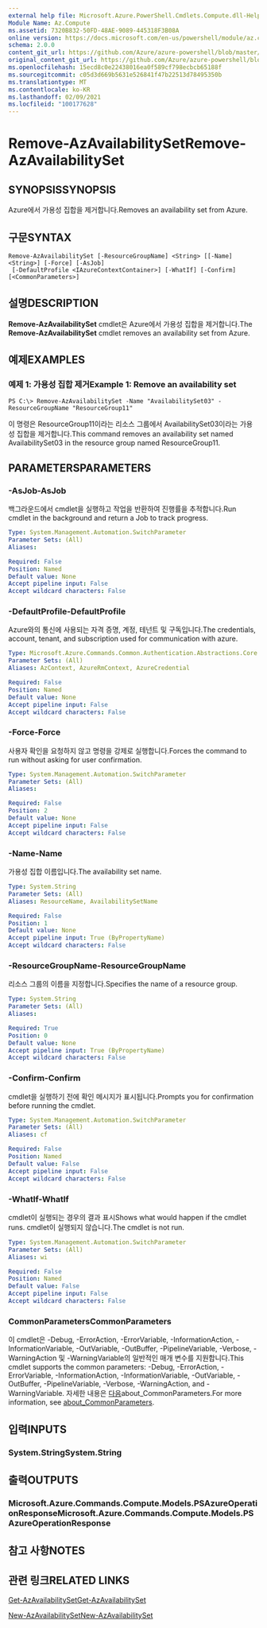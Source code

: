 ```yaml
---
external help file: Microsoft.Azure.PowerShell.Cmdlets.Compute.dll-Help.xml
Module Name: Az.Compute
ms.assetid: 7320B832-50FD-48AE-9089-445318F3B08A
online version: https://docs.microsoft.com/en-us/powershell/module/az.compute/remove-azavailabilityset
schema: 2.0.0
content_git_url: https://github.com/Azure/azure-powershell/blob/master/src/Compute/Compute/help/Remove-AzAvailabilitySet.md
original_content_git_url: https://github.com/Azure/azure-powershell/blob/master/src/Compute/Compute/help/Remove-AzAvailabilitySet.md
ms.openlocfilehash: 15ecd8c0e22438016ea0f589cf798ecbcb65188f
ms.sourcegitcommit: c05d3d669b5631e526841f47b22513d78495350b
ms.translationtype: MT
ms.contentlocale: ko-KR
ms.lasthandoff: 02/09/2021
ms.locfileid: "100177628"
---
```

# <span data-ttu-id="80735-101">Remove-AzAvailabilitySet</span><span class="sxs-lookup"><span data-stu-id="80735-101">Remove-AzAvailabilitySet</span></span>

## <span data-ttu-id="80735-102">SYNOPSIS</span><span class="sxs-lookup"><span data-stu-id="80735-102">SYNOPSIS</span></span>
<span data-ttu-id="80735-103">Azure에서 가용성 집합을 제거합니다.</span><span class="sxs-lookup"><span data-stu-id="80735-103">Removes an availability set from Azure.</span></span>

## <span data-ttu-id="80735-104">구문</span><span class="sxs-lookup"><span data-stu-id="80735-104">SYNTAX</span></span>

```
Remove-AzAvailabilitySet [-ResourceGroupName] <String> [[-Name] <String>] [-Force] [-AsJob]
 [-DefaultProfile <IAzureContextContainer>] [-WhatIf] [-Confirm] [<CommonParameters>]
```

## <span data-ttu-id="80735-105">설명</span><span class="sxs-lookup"><span data-stu-id="80735-105">DESCRIPTION</span></span>
<span data-ttu-id="80735-106">**Remove-AzAvailabilitySet** cmdlet은 Azure에서 가용성 집합을 제거합니다.</span><span class="sxs-lookup"><span data-stu-id="80735-106">The **Remove-AzAvailabilitySet** cmdlet removes an availability set from Azure.</span></span>

## <span data-ttu-id="80735-107">예제</span><span class="sxs-lookup"><span data-stu-id="80735-107">EXAMPLES</span></span>

### <span data-ttu-id="80735-108">예제 1: 가용성 집합 제거</span><span class="sxs-lookup"><span data-stu-id="80735-108">Example 1: Remove an availability set</span></span>
```
PS C:\> Remove-AzAvailabilitySet -Name "AvailabilitySet03" -ResourceGroupName "ResourceGroup11"
```

<span data-ttu-id="80735-109">이 명령은 ResourceGroup11이라는 리소스 그룹에서 AvailabilitySet03이라는 가용성 집합을 제거합니다.</span><span class="sxs-lookup"><span data-stu-id="80735-109">This command removes an availability set named AvailabilitySet03 in the resource group named ResourceGroup11.</span></span>

## <span data-ttu-id="80735-110">PARAMETERS</span><span class="sxs-lookup"><span data-stu-id="80735-110">PARAMETERS</span></span>

### <span data-ttu-id="80735-111">-AsJob</span><span class="sxs-lookup"><span data-stu-id="80735-111">-AsJob</span></span>
<span data-ttu-id="80735-112">백그라운드에서 cmdlet을 실행하고 작업을 반환하여 진행률을 추적합니다.</span><span class="sxs-lookup"><span data-stu-id="80735-112">Run cmdlet in the background and return a Job to track progress.</span></span>

```yaml
Type: System.Management.Automation.SwitchParameter
Parameter Sets: (All)
Aliases:

Required: False
Position: Named
Default value: None
Accept pipeline input: False
Accept wildcard characters: False
```

### <span data-ttu-id="80735-113">-DefaultProfile</span><span class="sxs-lookup"><span data-stu-id="80735-113">-DefaultProfile</span></span>
<span data-ttu-id="80735-114">Azure와의 통신에 사용되는 자격 증명, 계정, 테넌트 및 구독입니다.</span><span class="sxs-lookup"><span data-stu-id="80735-114">The credentials, account, tenant, and subscription used for communication with azure.</span></span>

```yaml
Type: Microsoft.Azure.Commands.Common.Authentication.Abstractions.Core.IAzureContextContainer
Parameter Sets: (All)
Aliases: AzContext, AzureRmContext, AzureCredential

Required: False
Position: Named
Default value: None
Accept pipeline input: False
Accept wildcard characters: False
```

### <span data-ttu-id="80735-115">-Force</span><span class="sxs-lookup"><span data-stu-id="80735-115">-Force</span></span>
<span data-ttu-id="80735-116">사용자 확인을 요청하지 않고 명령을 강제로 실행합니다.</span><span class="sxs-lookup"><span data-stu-id="80735-116">Forces the command to run without asking for user confirmation.</span></span>

```yaml
Type: System.Management.Automation.SwitchParameter
Parameter Sets: (All)
Aliases:

Required: False
Position: 2
Default value: None
Accept pipeline input: False
Accept wildcard characters: False
```

### <span data-ttu-id="80735-117">-Name</span><span class="sxs-lookup"><span data-stu-id="80735-117">-Name</span></span>
<span data-ttu-id="80735-118">가용성 집합 이름입니다.</span><span class="sxs-lookup"><span data-stu-id="80735-118">The availability set name.</span></span>

```yaml
Type: System.String
Parameter Sets: (All)
Aliases: ResourceName, AvailabilitySetName

Required: False
Position: 1
Default value: None
Accept pipeline input: True (ByPropertyName)
Accept wildcard characters: False
```

### <span data-ttu-id="80735-119">-ResourceGroupName</span><span class="sxs-lookup"><span data-stu-id="80735-119">-ResourceGroupName</span></span>
<span data-ttu-id="80735-120">리소스 그룹의 이름을 지정합니다.</span><span class="sxs-lookup"><span data-stu-id="80735-120">Specifies the name of a resource group.</span></span>

```yaml
Type: System.String
Parameter Sets: (All)
Aliases:

Required: True
Position: 0
Default value: None
Accept pipeline input: True (ByPropertyName)
Accept wildcard characters: False
```

### <span data-ttu-id="80735-121">-Confirm</span><span class="sxs-lookup"><span data-stu-id="80735-121">-Confirm</span></span>
<span data-ttu-id="80735-122">cmdlet을 실행하기 전에 확인 메시지가 표시됩니다.</span><span class="sxs-lookup"><span data-stu-id="80735-122">Prompts you for confirmation before running the cmdlet.</span></span>

```yaml
Type: System.Management.Automation.SwitchParameter
Parameter Sets: (All)
Aliases: cf

Required: False
Position: Named
Default value: False
Accept pipeline input: False
Accept wildcard characters: False
```

### <span data-ttu-id="80735-123">-WhatIf</span><span class="sxs-lookup"><span data-stu-id="80735-123">-WhatIf</span></span>
<span data-ttu-id="80735-124">cmdlet이 실행되는 경우의 결과 표시</span><span class="sxs-lookup"><span data-stu-id="80735-124">Shows what would happen if the cmdlet runs.</span></span>
<span data-ttu-id="80735-125">cmdlet이 실행되지 않습니다.</span><span class="sxs-lookup"><span data-stu-id="80735-125">The cmdlet is not run.</span></span>

```yaml
Type: System.Management.Automation.SwitchParameter
Parameter Sets: (All)
Aliases: wi

Required: False
Position: Named
Default value: False
Accept pipeline input: False
Accept wildcard characters: False
```

### <span data-ttu-id="80735-126">CommonParameters</span><span class="sxs-lookup"><span data-stu-id="80735-126">CommonParameters</span></span>
<span data-ttu-id="80735-127">이 cmdlet은 -Debug, -ErrorAction, -ErrorVariable, -InformationAction, -InformationVariable, -OutVariable, -OutBuffer, -PipelineVariable, -Verbose, -WarningAction 및 -WarningVariable의 일반적인 매개 변수를 지원합니다.</span><span class="sxs-lookup"><span data-stu-id="80735-127">This cmdlet supports the common parameters: -Debug, -ErrorAction, -ErrorVariable, -InformationAction, -InformationVariable, -OutVariable, -OutBuffer, -PipelineVariable, -Verbose, -WarningAction, and -WarningVariable.</span></span> <span data-ttu-id="80735-128">자세한 내용은 [다음](http://go.microsoft.com/fwlink/?LinkID=113216)about_CommonParameters.</span><span class="sxs-lookup"><span data-stu-id="80735-128">For more information, see [about_CommonParameters](http://go.microsoft.com/fwlink/?LinkID=113216).</span></span>

## <span data-ttu-id="80735-129">입력</span><span class="sxs-lookup"><span data-stu-id="80735-129">INPUTS</span></span>

### <span data-ttu-id="80735-130">System.String</span><span class="sxs-lookup"><span data-stu-id="80735-130">System.String</span></span>

## <span data-ttu-id="80735-131">출력</span><span class="sxs-lookup"><span data-stu-id="80735-131">OUTPUTS</span></span>

### <span data-ttu-id="80735-132">Microsoft.Azure.Commands.Compute.Models.PSAzureOperationResponse</span><span class="sxs-lookup"><span data-stu-id="80735-132">Microsoft.Azure.Commands.Compute.Models.PSAzureOperationResponse</span></span>

## <span data-ttu-id="80735-133">참고 사항</span><span class="sxs-lookup"><span data-stu-id="80735-133">NOTES</span></span>

## <span data-ttu-id="80735-134">관련 링크</span><span class="sxs-lookup"><span data-stu-id="80735-134">RELATED LINKS</span></span>

[<span data-ttu-id="80735-135">Get-AzAvailabilitySet</span><span class="sxs-lookup"><span data-stu-id="80735-135">Get-AzAvailabilitySet</span></span>](./Get-AzAvailabilitySet.md)

[<span data-ttu-id="80735-136">New-AzAvailabilitySet</span><span class="sxs-lookup"><span data-stu-id="80735-136">New-AzAvailabilitySet</span></span>](./New-AzAvailabilitySet.md)


